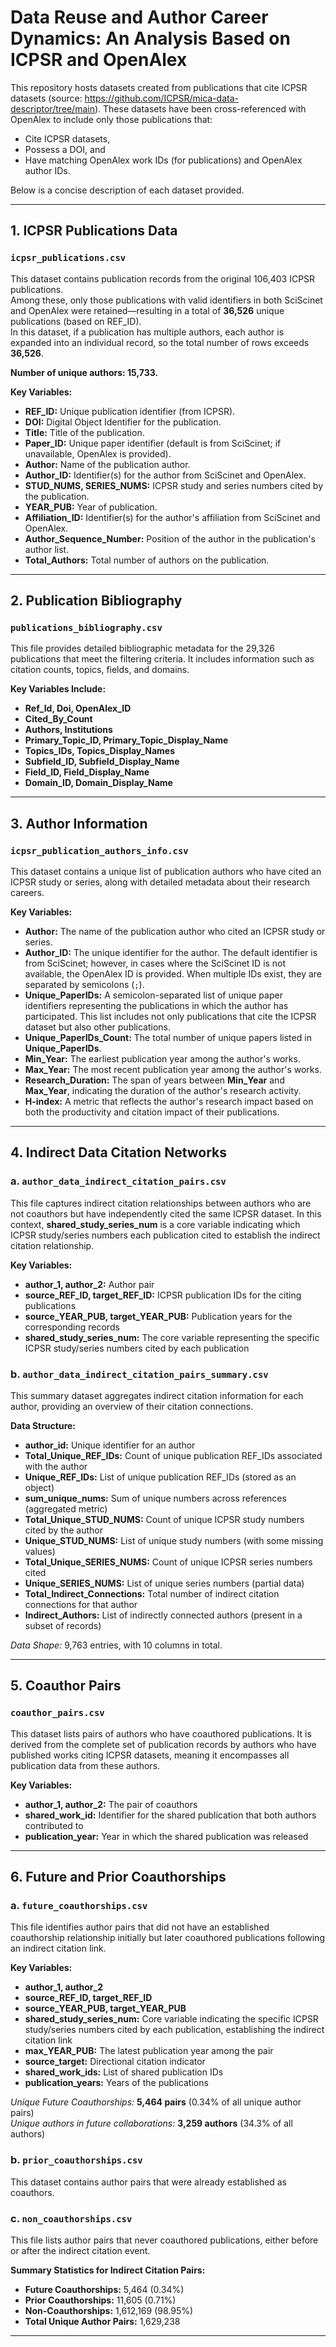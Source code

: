 # Data Reuse and Author Career Dynamics: An Analysis Based on ICPSR and OpenAlex

This repository hosts datasets created from publications that cite ICPSR datasets (source: https://github.com/ICPSR/mica-data-descriptor/tree/main). These datasets have been cross-referenced with OpenAlex to include only those publications that:
- Cite ICPSR datasets,
- Possess a DOI, and
- Have matching OpenAlex work IDs (for publications) and OpenAlex author IDs.

Below is a concise description of each dataset provided.

---

## 1. ICPSR Publications Data

### `icpsr_publications.csv`
This dataset contains publication records from the original 106,403 ICPSR publications.  
Among these, only those publications with valid identifiers in both SciScinet and OpenAlex were retained—resulting in a total of **36,526** unique publications (based on REF_ID).  
In this dataset, if a publication has multiple authors, each author is expanded into an individual record, so the total number of rows exceeds **36,526**.

**Number of unique authors: 15,733.**

**Key Variables:**
- **REF_ID:** Unique publication identifier (from ICPSR).
- **DOI:** Digital Object Identifier for the publication.
- **Title:** Title of the publication.
- **Paper_ID:** Unique paper identifier (default is from SciScinet; if unavailable, OpenAlex is provided).
- **Author:** Name of the publication author.
- **Author_ID:** Identifier(s) for the author from SciScinet and OpenAlex.
- **STUD_NUMS, SERIES_NUMS:** ICPSR study and series numbers cited by the publication.
- **YEAR_PUB:** Year of publication.
- **Affiliation_ID:** Identifier(s) for the author's affiliation from SciScinet and OpenAlex.
- **Author_Sequence_Number:** Position of the author in the publication's author list.
- **Total_Authors:** Total number of authors on the publication.

---

## 2. Publication Bibliography

### `publications_bibliography.csv`
This file provides detailed bibliographic metadata for the 29,326 publications that meet the filtering criteria. It includes information such as citation counts, topics, fields, and domains.

**Key Variables Include:**
- **Ref_Id, Doi, OpenAlex_ID**
- **Cited_By_Count**
- **Authors, Institutions**
- **Primary_Topic_ID, Primary_Topic_Display_Name**
- **Topics_IDs, Topics_Display_Names**
- **Subfield_ID, Subfield_Display_Name**
- **Field_ID, Field_Display_Name**
- **Domain_ID, Domain_Display_Name**

---

## 3. Author Information

### `icpsr_publication_authors_info.csv`
This dataset contains a unique list of publication authors who have cited an ICPSR study or series, along with detailed metadata about their research careers.

**Key Variables:**
- **Author:** The name of the publication author who cited an ICPSR study or series.
- **Author_ID:** The unique identifier for the author. The default identifier is from SciScinet; however, in cases where the SciScinet ID is not available, the OpenAlex ID is provided. When multiple IDs exist, they are separated by semicolons (`;`).
- **Unique_PaperIDs:** A semicolon-separated list of unique paper identifiers representing the publications in which the author has participated. This list includes not only publications that cite the ICPSR dataset but also other publications.
- **Unique_PaperIDs_Count:** The total number of unique papers listed in **Unique_PaperIDs**.
- **Min_Year:** The earliest publication year among the author's works.
- **Max_Year:** The most recent publication year among the author's works.
- **Research_Duration:** The span of years between **Min_Year** and **Max_Year**, indicating the duration of the author's research activity.
- **H-index:** A metric that reflects the author's research impact based on both the productivity and citation impact of their publications.

---

## 4. Indirect Data Citation Networks

### a. `author_data_indirect_citation_pairs.csv`
This file captures indirect citation relationships between authors who are not coauthors but have independently cited the same ICPSR dataset. In this context, **shared_study_series_num** is a core variable indicating which ICPSR study/series numbers each publication cited to establish the indirect citation relationship.

**Key Variables:**
- **author_1, author_2:** Author pair
- **source_REF_ID, target_REF_ID:** ICPSR publication IDs for the citing publications
- **source_YEAR_PUB, target_YEAR_PUB:** Publication years for the corresponding records
- **shared_study_series_num:** The core variable representing the specific ICPSR study/series numbers cited by each publication

### b. `author_data_indirect_citation_pairs_summary.csv`
This summary dataset aggregates indirect citation information for each author, providing an overview of their citation connections.

**Data Structure:**
- **author_id:** Unique identifier for an author  
- **Total_Unique_REF_IDs:** Count of unique publication REF_IDs associated with the author  
- **Unique_REF_IDs:** List of unique publication REF_IDs (stored as an object)  
- **sum_unique_nums:** Sum of unique numbers across references (aggregated metric)  
- **Total_Unique_STUD_NUMS:** Count of unique ICPSR study numbers cited by the author  
- **Unique_STUD_NUMS:** List of unique study numbers (with some missing values)  
- **Total_Unique_SERIES_NUMS:** Count of unique ICPSR series numbers cited  
- **Unique_SERIES_NUMS:** List of unique series numbers (partial data)  
- **Total_Indirect_Connections:** Total number of indirect citation connections for that author  
- **Indirect_Authors:** List of indirectly connected authors (present in a subset of records)  

*Data Shape:* 9,763 entries, with 10 columns in total.

---

## 5. Coauthor Pairs

### `coauthor_pairs.csv`
This dataset lists pairs of authors who have coauthored publications. It is derived from the complete set of publication records by authors who have published works citing ICPSR datasets, meaning it encompasses all publication data from these authors.

**Key Variables:**
- **author_1, author_2:** The pair of coauthors
- **shared_work_id:** Identifier for the shared publication that both authors contributed to
- **publication_year:** Year in which the shared publication was released

---

## 6. Future and Prior Coauthorships

### a. `future_coauthorships.csv`
This file identifies author pairs that did not have an established coauthorship relationship initially but later coauthored publications following an indirect citation link.

**Key Variables:**
- **author_1, author_2**
- **source_REF_ID, target_REF_ID**
- **source_YEAR_PUB, target_YEAR_PUB**
- **shared_study_series_num:** Core variable indicating the specific ICPSR study/series numbers cited by each publication, establishing the indirect citation link
- **max_YEAR_PUB:** The latest publication year among the pair
- **source_target:** Directional citation indicator
- **shared_work_ids:** List of shared publication IDs
- **publication_years:** Years of the publications

*Unique Future Coauthorships:* **5,464 pairs** (0.34% of all unique author pairs)  
*Unique authors in future collaborations:* **3,259 authors** (34.3% of all authors)

### b. `prior_coauthorships.csv`
This dataset contains author pairs that were already established as coauthors.

### c. `non_coauthorships.csv`
This file lists author pairs that never coauthored publications, either before or after the indirect citation event.

**Summary Statistics for Indirect Citation Pairs:**
- **Future Coauthorships:** 5,464 (0.34%)
- **Prior Coauthorships:** 11,605 (0.71%)
- **Non-Coauthorships:** 1,612,169 (98.95%)
- **Total Unique Author Pairs:** 1,629,238

---

